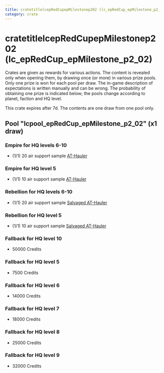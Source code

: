 ```yaml
---
title: cratetitlelcepRedCupepMilestonep202 (lc_epRedCup_epMilestone_p2_02)
category: crate
---
```


# cratetitlelcepRedCupepMilestonep202 (lc_epRedCup_epMilestone_p2_02)

Crates are given as rewards for various actions. The content is revealed only when opening them, by drawing once (or more) in various prize pools. Only one prize is won for each pool per draw. The in-game description of expectations is written manually and can be wrong. The probability of obtaining one prize is indicated below; the pools change according to planet, faction and HQ level.

This crate expires after 7d. The contents are one draw from one pool only.

## Pool "lcpool_epRedCup_epMilestone_p2_02" (x1 draw)

### Empire for HQ levels 6-10

  * (1/1) 20 air support sample [AT-Hauler](EmpireHauler)

### Empire for HQ level 5

  * (1/1) 10 air support sample [AT-Hauler](EmpireHauler)

### Rebellion for HQ levels 6-10

  * (1/1) 20 air support sample [Salvaged AT-Hauler](RebelHauler)

### Rebellion for HQ level 5

  * (1/1) 10 air support sample [Salvaged AT-Hauler](RebelHauler)

### Fallback for HQ level 10

  * 50000 Credits

### Fallback for HQ level 5

  * 7500 Credits

### Fallback for HQ level 6

  * 14000 Credits

### Fallback for HQ level 7

  * 18000 Credits

### Fallback for HQ level 8

  * 25000 Credits

### Fallback for HQ level 9

  * 32000 Credits